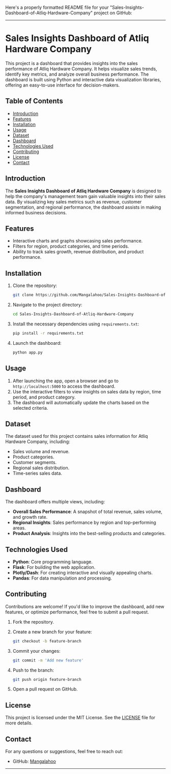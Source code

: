 Here's a properly formatted README file for your "Sales-Insights-Dashboard-of-Atliq-Hardware-Company" project on GitHub:

---

# Sales Insights Dashboard of Atliq Hardware Company

This project is a dashboard that provides insights into the sales performance of Atliq Hardware Company. It helps visualize sales trends, identify key metrics, and analyze overall business performance. The dashboard is built using Python and interactive data visualization libraries, offering an easy-to-use interface for decision-makers.

## Table of Contents
- [Introduction](#introduction)
- [Features](#features)
- [Installation](#installation)
- [Usage](#usage)
- [Dataset](#dataset)
- [Dashboard](#dashboard)
- [Technologies Used](#technologies-used)
- [Contributing](#contributing)
- [License](#license)
- [Contact](#contact)

## Introduction
The **Sales Insights Dashboard of Atliq Hardware Company** is designed to help the company's management team gain valuable insights into their sales data. By visualizing key sales metrics such as revenue, customer segmentation, and regional performance, the dashboard assists in making informed business decisions.

## Features
- Interactive charts and graphs showcasing sales performance.
- Filters for region, product categories, and time periods.
- Ability to track sales growth, revenue distribution, and product performance.

## Installation

1. Clone the repository:

    ```bash
    git clone https://github.com/Mangalahoo/Sales-Insights-Dashboard-of-Atliq-Hardware-Company.git
    ```

2. Navigate to the project directory:

    ```bash
    cd Sales-Insights-Dashboard-of-Atliq-Hardware-Company
    ```

3. Install the necessary dependencies using `requirements.txt`:

    ```bash
    pip install -r requirements.txt
    ```

4. Launch the dashboard:

    ```bash
    python app.py
    ```

## Usage

1. After launching the app, open a browser and go to `http://localhost:5000` to access the dashboard.
2. Use the interactive filters to view insights on sales data by region, time period, and product category.
3. The dashboard will automatically update the charts based on the selected criteria.

## Dataset
The dataset used for this project contains sales information for Atliq Hardware Company, including:
- Sales volume and revenue.
- Product categories.
- Customer segments.
- Regional sales distribution.
- Time-series sales data.

## Dashboard
The dashboard offers multiple views, including:
- **Overall Sales Performance**: A snapshot of total revenue, sales volume, and growth rate.
- **Regional Insights**: Sales performance by region and top-performing areas.
- **Product Analysis**: Insights into the best-selling products and categories.
  
## Technologies Used
- **Python**: Core programming language.
- **Flask**: For building the web application.
- **Plotly/Dash**: For creating interactive and visually appealing charts.
- **Pandas**: For data manipulation and processing.

## Contributing
Contributions are welcome! If you'd like to improve the dashboard, add new features, or optimize performance, feel free to submit a pull request.

1. Fork the repository.
2. Create a new branch for your feature:

    ```bash
    git checkout -b feature-branch
    ```

3. Commit your changes:

    ```bash
    git commit -m 'Add new feature'
    ```

4. Push to the branch:

    ```bash
    git push origin feature-branch
    ```

5. Open a pull request on GitHub.

## License
This project is licensed under the MIT License. See the [LICENSE](LICENSE) file for more details.

## Contact
For any questions or suggestions, feel free to reach out:

- GitHub: [Mangalahoo](https://github.com/Mangalahoo)

---
